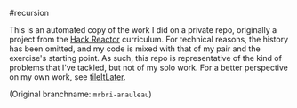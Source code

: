 #recursion

This is an automated copy of the work I did on a private repo, originally a project from the [Hack Reactor](http://hackreactor.com) curriculum.  For technical reasons, the history has been omitted, and my code is mixed with that of my pair and the exercise's starting point.  As such, this repo is representative of the kind of problems that I've tackled, but not of my solo work.  For a better perspective on my own work, see [tileItLater](https://github.com/MrBri/tileItLater.git).

(Original branchname: `mrbri-anauleau`)
